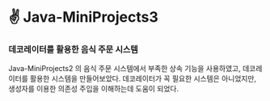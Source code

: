 
# ✌ Java-MiniProjects3


### 데코레이터를 활용한 음식 주문 시스템
Java-MiniProjects2 의 음식 주문 시스템에서 부족한 상속 기능을 사용하였고, 데코레이터를 활용한 시스템을 만들어보았다.
데코레이터가 꼭 필요한 시스템은 아니었지만, 생성자를 이용한 의존성 주입을 이해하는데 도움이 되었다.